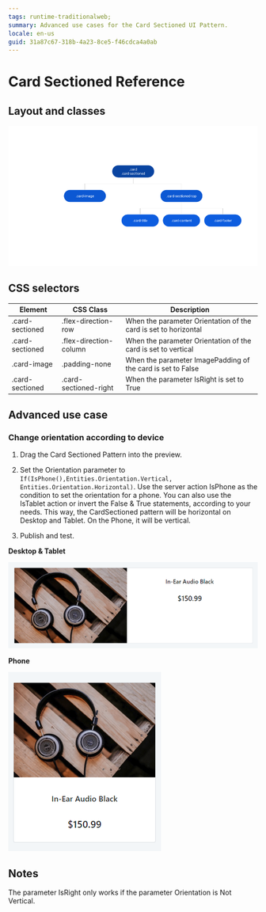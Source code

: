 ```yaml
---
tags: runtime-traditionalweb; 
summary: Advanced use cases for the Card Sectioned UI Pattern.
locale: en-us
guid: 31a87c67-318b-4a23-8ce5-f46cdca4a0ab
---
```


# Card Sectioned Reference

## Layout and classes

![](<images/cardsectioned-2-diag.png>)

## CSS selectors

| **Element** |  **CSS Class** |  **Description**  |
| ---|---|---
| .card-sectioned |  .flex-direction-row |  When the parameter Orientation of the card is set to horizontal |
| .card-sectioned |  .flex-direction-column | When the parameter Orientation of the card is set to vertical  |
| .card-image |  .padding-none | When the parameter ImagePadding of the card is set to False  |
| .card-sectioned |  .card-sectioned-right | When the parameter IsRight is set to True  |

## Advanced use case

### Change orientation according to device

1. Drag the Card Sectioned Pattern into the preview.

1. Set the Orientation parameter to `If(IsPhone(),Entities.Orientation.Vertical, Entities.Orientation.Horizontal)`. Use the server action IsPhone as the condition to set the orientation for a phone. You can also use the IsTablet action or invert the False & True statements, according to your needs. This way, the CardSectioned pattern will be horizontal on Desktop and Tablet. On the Phone, it will be vertical.

1. Publish and test.

**Desktop & Tablet**

![](<images/cardsectioned-3.png>)

**Phone**

![](<images/cardsectioned-4.png>)

## Notes
The parameter IsRight only works if the parameter Orientation is Not Vertical.
